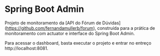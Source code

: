 # Spring Boot Admin

Projeto de monitoramento da [API do Fórum de Dúvidas] (https://github.com/fernandamullerb/forum), construída para a prática de monitoramento com actuator e interface do Spring Boot Admin.

Para acessar o dashboard, basta executar o projeto e entrar no entreço http://localhost:8081.

